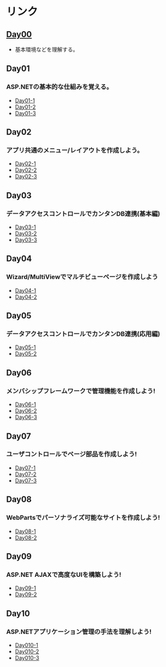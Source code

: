 リンク
===

## [Day00](./Day00.md)

- 基本環境などを理解する。

## Day01

### ASP.NETの基本的な仕組みを覚える。

- [Day01-1](./Day01-1.md)
- [Day01-2](./Day01-2.md)
- [Day01-3](./Day01-3.md)

## Day02

### アプリ共通のメニュー/レイアウトを作成しよう。

- [Day02-1](./Day02-1.md)
- [Day02-2](./Day02-2.md)
- [Day02-3](./Day02-3.md)

## Day03

### データアクセスコントロールでカンタンDB連携(基本編)

- [Day03-1](./Day03-1.md)
- [Day03-2](./Day03-2.md)
- [Day03-3](./Day03-3.md)

## Day04

### Wizard/MultiViewでマルチビューページを作成しよう

- [Day04-1](./Day04-1.md)
- [Day04-2](./Day04-2.md)

## Day05

### データアクセスコントロールでカンタンDB連携(応用編)

- [Day05-1](./Day05-1.md)
- [Day05-2](./Day05-2.md)

## Day06

### メンバシップフレームワークで管理機能を作成しよう!

- [Day06-1](./Day06-1.md)
- [Day06-2](./Day06-2.md)
- [Day06-3](./Day06-3.md)

## Day07

### ユーザコントロールでページ部品を作成しよう!

- [Day07-1](./Day07-1.md)
- [Day07-2](./Day07-2.md)
- [Day07-3](./Day07-3.md)

## Day08

### WebPartsでパーソナライズ可能なサイトを作成しよう!

- [Day08-1](./Day08-1.md)
- [Day08-2](./Day08-2.md)

## Day09

### ASP.NET AJAXで高度なUIを構築しよう!

- [Day09-1](./Day09-1.md)
- [Day09-2](./Day09-2.md)

## Day10

### ASP.NETアプリケーション管理の手法を理解しよう!

- [Day010-1](./Day10-1.md)
- [Day010-2](./Day10-2.md)
- [Day010-3](./Day10-3.md)

